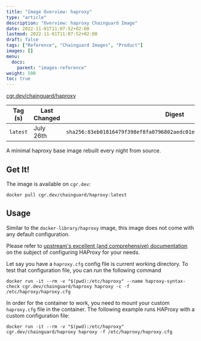 ```yaml
---
title: "Image Overview: haproxy"
type: "article"
description: "Overview: haproxy Chainguard Image"
date: 2022-11-01T11:07:52+02:00
lastmod: 2022-11-01T11:07:52+02:00
draft: false
tags: ["Reference", "Chainguard Images", "Product"]
images: []
menu:
  docs:
    parent: "images-reference"
weight: 500
toc: true
---
```


[cgr.dev/chainguard/haproxy](https://github.com/chainguard-images/images/tree/main/images/haproxy)

| Tag (s)   | Last Changed | Digest                                                                    |
|-----------|--------------|---------------------------------------------------------------------------|
|  `latest` | July 26th    | `sha256:83eb01816479f398ef8fa0796802aedc01e6c0a962382621b358a8c801b55c86` |









A minimal haproxy base image rebuilt every night from source.

## Get It!

The image is available on `cgr.dev`:

```
docker pull cgr.dev/chainguard/haproxy:latest
```

## Usage

Similar to the `docker-library/haproxy` image, this image does not come with any default configuration.

Please refer to [upstream's excellent (and comprehensive) documentation](https://docs.haproxy.org/) on the subject of configuring HAProxy for your needs.

Let say you have a `haproxy.cfg` config file is current working directory. To test that configuration file, you can run the following command

```
docker run -it --rm -v "$(pwd):/etc/haproxy" --name haproxy-syntax-check cgr.dev/chainguard/haproxy haproxy -c -f /etc/haproxy/haproxy.cfg
```

In order for the container to work, you need to mount your custom `haproxy.cfg` file in the container. The following example runs HAProxy with a custom configuration file:

```
docker run -it --rm -v "$(pwd):/etc/haproxy" cgr.dev/chainguard/haproxy haproxy -f /etc/haproxy/haproxy.cfg
```

